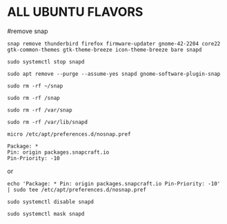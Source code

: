# ALL UBUNTU FLAVORS
#remove snap
```
snap remove thunderbird firefox firmware-updater gnome-42-2204 core22 gtk-common-themes gtk-theme-breeze icon-theme-breeze bare snapd
```

```
sudo systemctl stop snapd
```

```
sudo apt remove --purge --assume-yes snapd gnome-software-plugin-snap
```

```
sudo rm -rf ~/snap
```

```
sudo rm -rf /snap
```

```
sudo rm -rf /var/snap
```

```
sudo rm -rf /var/lib/snapd
```

```
micro /etc/apt/preferences.d/nosnap.pref
```

```
Package: *
Pin: origin packages.snapcraft.io
Pin-Priority: -10
```

or 

```
echo 'Package: * Pin: origin packages.snapcraft.io Pin-Priority: -10' | sudo tee /etc/apt/preferences.d/nosnap.pref
```

```
sudo systemctl disable snapd
```

```
sudo systemctl mask snapd
```
